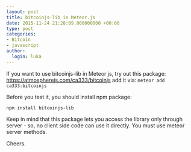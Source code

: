 ```yaml
---
layout: post
title: bitcoinjs-lib in Meteor.js
date: 2015-11-24 21:28:09.000000000 +00:00
type: post
categories:
- Bitcoin
- javascript
author:
  login: luka
---
```

If you want to use bitcoinjs-lib in Meteor js, try out this package: https://atmospherejs.com/ca333/bitcoinjs
add it via:
`meteor add ca333:bitcoinjs`

Before you test it, you should install npm package:

    npm install bitcoinjs-lib

Keep in mind that this package lets you access the library only through server - so, no client side code can use it directly. You must use meteor server methods.

Cheers.